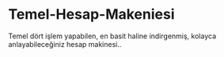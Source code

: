 # Temel-Hesap-Makeniesi

Temel dört işlem yapabilen, en basit haline indirgenmiş, kolayca anlayabileceğiniz hesap makinesi..
